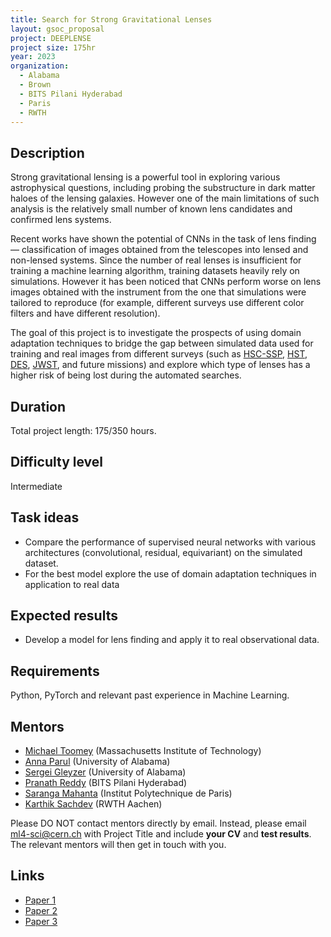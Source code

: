```yaml
---
title: Search for Strong Gravitational Lenses 
layout: gsoc_proposal
project: DEEPLENSE
project size: 175hr
year: 2023
organization:
  - Alabama
  - Brown
  - BITS Pilani Hyderabad
  - Paris
  - RWTH
---
```


## Description

Strong gravitational lensing is a powerful tool in exploring various astrophysical questions, including probing the substructure in dark matter haloes of the lensing galaxies. However one of the main limitations of such analysis is the relatively small number of known lens candidates and confirmed lens systems. 

Recent works have shown the potential of CNNs in the task of lens finding — classification of images obtained from the telescopes into lensed and non-lensed systems. Since the number of real lenses is insufficient for training a machine learning algorithm, training datasets heavily rely on simulations. However it has been noticed that CNNs perform worse on lens images obtained with the instrument from the one that simulations were tailored to reproduce (for example, different surveys use different color filters and have different resolution).

The goal of this project is to investigate the prospects of using domain adaptation techniques to bridge the gap between simulated data used for training and real images from different surveys (such as [HSC-SSP](https://hsc.mtk.nao.ac.jp/ssp/), [HST](https://science.nasa.gov/mission/hubble/), [DES](https://www.darkenergysurvey.org), [JWST](https://webb.nasa.gov), and future missions) and explore which type of lenses has a higher risk of being lost during the automated searches.

## Duration

Total project length: 175/350 hours.

## Difficulty level

Intermediate

## Task ideas
 * Compare the performance of supervised neural networks with various architectures (convolutional, residual, equivariant) on the simulated dataset.
 * For the best model explore the use of domain adaptation techniques in application to real data
   
## Expected results
 *  Develop a model for lens finding and apply it to real observational data.

## Requirements
Python, PyTorch and relevant past experience in Machine Learning. 

<!-- ## Test
Please use this [link](https://docs.google.com/document/d/1y9-F1Z8iz_GvVRL9lQmMKlbq3ID3spiW0npe1s1fXwg/edit?usp=sharing) to access the test for this project. -->

## Mentors
  * [Michael Toomey](mailto:ml4-sci@cern.ch) (Massachusetts Institute of Technology)
  * [Anna Parul](mailto:ml4-sci@cern.ch) (University of Alabama)
  * [Sergei Gleyzer](mailto:ml4-sci@cern.ch) (University of Alabama)
  * [Pranath Reddy](mailto:ml4-sci@cern.ch) (BITS Pilani Hyderabad)
  * [Saranga Mahanta](mailto:ml4-sci@cern.ch) (Institut Polytechnique de Paris)
  * [Karthik Sachdev](mailto:ml4-sci@cern.ch) (RWTH Aachen)


Please DO NOT contact mentors directly by email. Instead, please email [ml4-sci@cern.ch](mailto:ml4-sci@cern.ch) with Project Title and include **your CV** and **test results**. The relevant mentors will then get in touch with you. 


## Links
  * [Paper 1](https://arxiv.org/abs/2008.12731)
  * [Paper 2](https://arxiv.org/abs/1909.07346)
  * [Paper 3](https://arxiv.org/abs/2112.12121)

